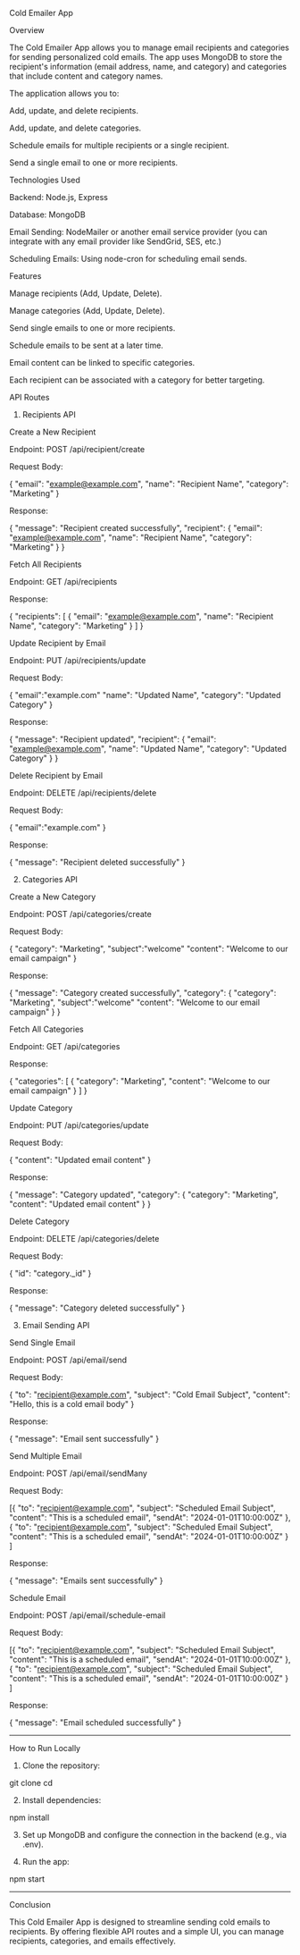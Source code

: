 Cold Emailer App

Overview

The Cold Emailer App allows you to manage email recipients and categories for sending personalized cold emails. The app uses MongoDB to store the recipient's information (email address, name, and category) and categories that include content and category names.

The application allows you to:

Add, update, and delete recipients.

Add, update, and delete categories.

Schedule emails for multiple recipients or a single recipient.

Send a single email to one or more recipients.


Technologies Used

Backend: Node.js, Express

Database: MongoDB

Email Sending: NodeMailer or another email service provider (you can integrate with any email provider like SendGrid, SES, etc.)

Scheduling Emails: Using node-cron for scheduling email sends.


Features

Manage recipients (Add, Update, Delete).

Manage categories (Add, Update, Delete).

Send single emails to one or more recipients.

Schedule emails to be sent at a later time.

Email content can be linked to specific categories.

Each recipient can be associated with a category for better targeting.


API Routes

1. Recipients API

Create a New Recipient

Endpoint: POST /api/recipient/create

Request Body:


{
  "email": "example@example.com",
  "name": "Recipient Name",
  "category": "Marketing"
}

Response:


{
  "message": "Recipient created successfully",
  "recipient": {
    "email": "example@example.com",
    "name": "Recipient Name",
    "category": "Marketing"
  }
}

Fetch All Recipients

Endpoint: GET /api/recipients

Response:


{
  "recipients": [
    {
      "email": "example@example.com",
      "name": "Recipient Name",
      "category": "Marketing"
    }
  ]
}

Update Recipient by Email

Endpoint: PUT /api/recipients/update

Request Body:


{
  "email":"example.com"
  "name": "Updated Name",
  "category": "Updated Category"
}

Response:


{
  "message": "Recipient updated",
  "recipient": {
    "email": "example@example.com",
    "name": "Updated Name",
    "category": "Updated Category"
  }
}

Delete Recipient by Email

Endpoint: DELETE /api/recipients/delete

Request Body:


{
  "email":"example.com"
}


Response:


{
  "message": "Recipient deleted successfully"
}

2. Categories API

Create a New Category

Endpoint: POST /api/categories/create

Request Body:


{
  "category": "Marketing",
  "subject":"welcome"
  "content": "Welcome to our email campaign"
}

Response:


{
  "message": "Category created successfully",
  "category": {
    "category": "Marketing",
    "subject":"welcome"
    "content": "Welcome to our email campaign"
  }
}

Fetch All Categories

Endpoint: GET /api/categories

Response:


{
  "categories": [
    {
      "category": "Marketing",
      "content": "Welcome to our email campaign"
    }
  ]
}

Update Category

Endpoint: PUT /api/categories/update

Request Body:


{
  "content": "Updated email content"
}

Response:


{
  "message": "Category updated",
  "category": {
    "category": "Marketing",
    "content": "Updated email content"
  }
}

Delete Category

Endpoint: DELETE /api/categories/delete

Request Body:


{
  "id": "category._id"
}

Response:


{
  "message": "Category deleted successfully"
}

3. Email Sending API

Send Single Email

Endpoint: POST /api/email/send

Request Body:


{
  "to": "recipient@example.com",
  "subject": "Cold Email Subject",
  "content": "Hello, this is a cold email body"
}

Response:


{
  "message": "Email sent successfully"
}

Send Multiple Email

Endpoint: POST /api/email/sendMany

Request Body:


[{
  "to": "recipient@example.com",
  "subject": "Scheduled Email Subject",
  "content": "This is a scheduled email",
  "sendAt": "2024-01-01T10:00:00Z"
  },
  {
  "to": "recipient@example.com",
  "subject": "Scheduled Email Subject",
  "content": "This is a scheduled email",
  "sendAt": "2024-01-01T10:00:00Z"
}
]

Response:


{
  "message": "Emails sent successfully"
}

Schedule Email

Endpoint: POST /api/email/schedule-email

Request Body:


[{
  "to": "recipient@example.com",
  "subject": "Scheduled Email Subject",
  "content": "This is a scheduled email",
  "sendAt": "2024-01-01T10:00:00Z"
  },
  {
  "to": "recipient@example.com",
  "subject": "Scheduled Email Subject",
  "content": "This is a scheduled email",
  "sendAt": "2024-01-01T10:00:00Z"
}
]

Response:


{
  "message": "Email scheduled successfully"
}





---

How to Run Locally

1. Clone the repository:

git clone <repository-url>
cd <app-directory>


2. Install dependencies:

npm install


3. Set up MongoDB and configure the connection in the backend (e.g., via .env).


4. Run the app:

npm start




---

Conclusion

This Cold Emailer App is designed to streamline sending cold emails to recipients. By offering flexible API routes and a simple UI, you can manage recipients, categories, and emails effectively.

